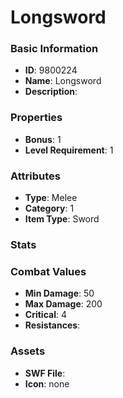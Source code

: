# Longsword



### Basic Information

- **ID**: 9800224
- **Name**: Longsword
- **Description**: 

### Properties

- **Bonus**: 1
- **Level Requirement**: 1

### Attributes

- **Type**: Melee     
- **Category**: 1
- **Item Type**: Sword

### Stats


### Combat Values

- **Min Damage**: 50
- **Max Damage**: 200
- **Critical**: 4
- **Resistances**: 

### Assets

- **SWF File**: 
- **Icon**: none

